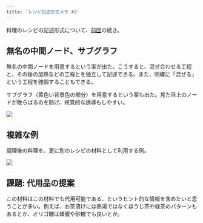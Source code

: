 ```yaml
---
title: 'レシピ記述形式メモ #2'
---
```

料理のレシピの記述形式について、[前回](https://r7kamura.com/articles/2022-05-13-mermaid-recipe-memo)の続き。

無名の中間ノード、サブグラフ
--------------

無名の中間ノードを用意するという案が出た。こうすると、混ぜ合わせる工程と、その後の加熱などの工程とを独立して記述できる。また、明確に「混ぜる」という工程を強調することもできる。

サブグラフ（黄色い背景色の部分）を用意するという案も出た。見た目上のノードが散らばるのを防げ、視覚的な誘導もしやすい。

![](https://lh4.googleusercontent.com/EZjEpAAC3guW-jEVdm6PizifW0L2sf69a4PgYWunmXuIm3siYQAxHBI3oWJtGStfI6ylV1MOZLouJ2rJ87vbR-csTABnCSz_n3SBxFKqF32Hl65goo9POsNs98d0ZuI1rmBYk1f2my1-W8d7ERU6Nu_A2iQ8K_sIXHeCd_7MS8BBoGepfcOUqkZO)

複雑な例
----

調理後の料理を、更に別のレシピの材料として利用する例。

![](https://lh6.googleusercontent.com/QkgKhvmVBEzjdJYkAlMltcwLupaj9TTw4oOKfnuyTVvmBZrJNkgeK75_ome7e-O-hIsh4XCIuZyHykZq_wifUXm1I0GVCKxZfyZA7WqF_qxfEdVDZsTt3xZlP2gWfKgIMnPwxVuTT8s9MaxOXct4pyrgi9io6C-2rJMxXQv3tra8kJZEpWfdTMCx)

課題: 代用品の提案
----------

この材料はこの材料でも代用可能である、というヒント的な情報を含めたいと思うことが多い。例えば、お茶漬けには熱湯ではなくほうじ茶や緑茶のパターンもあるとか、オリゴ糖は蜂蜜や砂糖でも良いとか。
